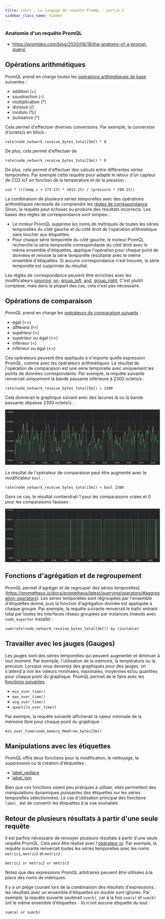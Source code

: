 ```yaml
---
title: Cours - Le langage de requête PromQL - partie 2
sidebar_class_name: hidden
---
```


### Anatomie d'un requête PromQL

- https://promlabs.com/blog/2020/06/18/the-anatomy-of-a-promql-query/

## Opérations arithmétiques

PromQL prend en charge toutes les [opérations arithmétiques de base](https://prometheus.io/docs/prometheus/latest/querying/operators/#arithmetic-binary-operators) suivantes :

-   addition (+)
-   soustraction (-)
-   multiplication (\*)
-   division (/)
-   modulo (%)
-   puissance (\^)

Cela permet d'effectuer diverses conversions. Par exemple, la conversion d'octets/s en bits/s :

```
rate(node_network_receive_bytes_total[5m]) * 8
```

De plus, cela permet d'effectuer de

```
rate(node_network_receive_bytes_total[5m]) * 8
```

De plus, cela permet d'effectuer des calculs entre différentes séries temporelles. Par exemple cette requête pour adapté le retour d'un capteur de CO2 IoT en fonction de la temperature et de la pression :

```
co2 * (((temp_c + 273.15) * 1013.25) / (pressure * 298.15))
```

La combinaison de plusieurs séries temporelles avec des opérations arithmétiques nécessite de comprendre les [règles de correspondance](https://prometheus.io/docs/prometheus/latest/querying/operators/#vector-matching). Sinon, la requête peut échouer ou produire des résultats incorrects. Les bases des règles de correspondance sont simples :

-   Le moteur PromQL supprime les noms de métriques de toutes les séries temporelles du côté gauche et du côté droit de l'opération arithmétique sans toucher aux étiquettes.
-   Pour chaque série temporelle du côté gauche, le moteur PromQL recherche la série temporelle correspondante du côté droit avec le même ensemble d'étiquettes, applique l'opération pour chaque point de données et renvoie la série temporelle résultante avec le même ensemble d'étiquettes. Si aucune correspondance n'est trouvée, la série temporelle est supprimée du résultat.

Les règles de correspondance peuvent être enrichies avec les modificateurs [ignoring](https://prometheus.io/docs/prometheus/latest/querying/operators/#vector-matching), [on](https://prometheus.io/docs/prometheus/latest/querying/operators/#vector-matching), [group_left](https://prometheus.io/docs/prometheus/latest/querying/operators/#vector-matching), [and](https://prometheus.io/docs/prometheus/latest/querying/operators/#vector-matching), [group_right](https://prometheus.io/docs/prometheus/latest/querying/operators/#vector-matching). C'est plutôt complexe, mais dans la plupart des cas, cela n'est pas nécessaire.

## Opérations de comparaison

PromQL prend en charge les [opérateurs de comparaison suivants](https://prometheus.io/docs/prometheus/latest/querying/operators/#comparison-binary-operators) :

-   égal (==)
-   différent (!=)
-   supérieur (\>)
-   supérieur ou égal (\>=)
-   inférieur (\<)
-   inférieur ou égal (\<=)

Ces opérateurs peuvent être appliqués à n'importe quelle expression PromQL, comme avec les opérateurs arithmétiques. Le résultat de l'opération de comparaison est une série temporelle avec uniquement les points de données correspondants. Par exemple, la requête suivante renverrait uniquement la bande passante inférieure à 2300 octets/s :

```
rate(node_network_receive_bytes_total[5m]) < 2300
```

Cela donnerait le graphique suivant avec des lacunes là où la bande passante dépasse 2300 octets/s :

![Image](../assets/images/prometheus/prom3.webp)

Le résultat de l'opérateur de comparaison peut être augmenté avec le modificateur `bool` :

```
rate(node_network_receive_bytes_total[5m]) < bool 2300
```

Dans ce cas, le résultat contiendrait 1 pour les comparaisons vraies et 0 pour les comparaisons fausses :

![Image](../assets/images/prometheus/prom4.webp)

## Fonctions d'agrégation et de regroupement

PromQL permet d'agréger et de regrouper des séries temporelles](https://prometheus.io/docs/prometheus/latest/querying/operators/#aggregation-operators). Les séries temporelles sont regroupées par l'ensemble d'étiquettes donné, puis la fonction d'agrégation donnée est appliquée à chaque groupe. Par exemple, la requête suivante renverrait le trafic entrant total par toutes les interfaces réseau groupées par instances (nœuds avec `node_exporter` installé) :

```
sum(rate(node_network_receive_bytes_total[5m])) by (instance)
```

## Travailler avec les jauges (Gauges)

Les jauges sont des séries temporelles qui peuvent augmenter et diminuer à tout moment. Par exemple, l'utilisation de la mémoire, la température ou la pression. Lorsque vous dessinez des graphiques pour des jauges, on s'attend à voir les valeurs minimales, maximales, moyennes et/ou quantiles pour chaque point du graphique. PromQL permet de le faire avec les [fonctions suivantes](https://prometheus.io/docs/prometheus/latest/querying/functions/#aggregation_over_time) :

-   `min_over_time()`
-   `max_over_time()`
-   `avg_over_time()`
-   `quantile_over_time()`

Par exemple, la requête suivante afficherait la valeur minimale de la mémoire libre pour chaque point du graphique :

```
min_over_time(node_memory_MemFree_bytes[5m])
```

## Manipulations avec les étiquettes

PromQL offre deux fonctions pour la modification, le nettoyage, la suppression ou la création d'étiquettes :

- [label_replace](https://prometheus.io/docs/prometheus/latest/querying/functions/#label_replace)
- [label_join](https://prometheus.io/docs/prometheus/latest/querying/functions/#label_join)

Bien que ces fonctions soient peu pratiques à utiliser, elles permettent des manipulations dynamiques puissantes des étiquettes sur les séries temporelles sélectionnées. Le cas d'utilisation principal des fonctions `label_` est de convertir les étiquettes à la vue souhaitée.

## Retour de plusieurs résultats à partir d'une seule requête

Il est parfois nécessaire de renvoyer plusieurs résultats à partir d'une seule requête PromQL. Cela peut être réalisé avec l'[opérateur or](https://prometheus.io/docs/prometheus/latest/querying/operators/#logical-set-binary-operators). Par exemple, la requête suivante renverrait toutes les séries temporelles avec les noms `metric1`, `metric2` et `metric3` :

```
metric1 or metric2 or metric3
```

Notez que des expressions PromQL arbitraires peuvent être utilisées à la place des noms de métriques.

Il y a un piège courant lors de la combinaison des résultats d'expressions : les résultats avec un ensemble d'étiquettes en double sont ignorés. Par exemple, la requête suivante sauterait `sum(b)`, car à la fois `sum(a)` et `sum(b)` ont le même ensemble d'étiquettes - ils n'ont aucune étiquette du tout :

```
sum(a) or sum(b)
```